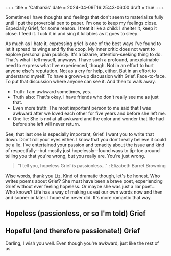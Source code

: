 +++
title = 'Catharsis'
date = 2024-04-09T16:25:43-06:00
draft = true
+++

Sometimes I have thoughts and feelings that don't seem to materialize fully
until I put the proverbial pen to paper. I'm one to keep my feelings close.
Especially Grief, for some reason. I treat it like a child: I shelter it, keep
it close. I feed it. Tuck it in and sing it lullabies as it goes to sleep.

As much as I hate it, expressing grief is one of the best ways I've found to let
it spread its wings and fly the coop. My inner critic does not want to explore
personal pain publicly. It's a bizarre, attention-seeking thing to do. That's
what I tell myself, anyways. I have such a profound, unexplainable need to
express what I've experienced, though. Not in an effort to hurt anyone else's
reputation. Not as a cry for help, either. But in an effort to understand
myself. To have a grown-up discussion with Grief. Face-to-face. To put that
discussion where anyone can see it. And then to walk away.

* Truth: I am awkward sometimes, yes.
* Truth also: That's okay. I have friends who don't really see me as just that.
* Even more truth: The most important person to me said that I was awkward
after we loved each other for five years and before she left me.
* One lie: She is not at all awkward and the color and wonder that life had
before she left will never return.

See, that last one is especially important, Grief. I want you to write that
down. Don't roll your eyes either. I know that you don't really believe it
could be a lie. I've entertained your passion and tenacity about the issue and
kind of respectfully--but mostly just hopelessly--found ways to tip-toe around
telling you that you're wrong, but you really are. You're just wrong.

> "I tell you, hopeless Grief is passionless..."
> : Elizabeth Barret Browning

Wise words, thank you Liz. Kind of dramatic though, let's be honest. Who writes
poems about Grief? She must have been a brave poet, experiencing Grief without
ever feeling hopeless. Or maybe she was just a liar poet... Who knows? Life has a
way of making us eat our own words now and then and sooner or later. I hope she
never did. It's more romantic that way.

## Hopeless (passionless, or so I'm told) Grief

## Hopeful (and therefore passionate!) Grief

Darling, I wish you well. Even though you're awkward, just like the rest of us.
